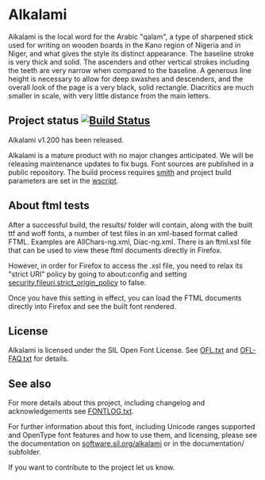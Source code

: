 # Alkalami

Alkalami is the local word for the Arabic "qalam", a type of sharpened stick used for writing on wooden boards in the Kano region of Nigeria and in Niger, and what gives the style its distinct appearance. The baseline stroke is very thick and solid. The ascenders and other vertical strokes including the teeth are very narrow when compared to the baseline. A generous line height is necessary to allow for deep swashes and descenders, and the overall look of the page is a very black, solid rectangle. Diacritics are much smaller in scale, with very little distance from the main letters.

## Project status [![Build Status](http://build.palaso.org/app/rest/builds/buildType:Fonts_Alkalami/statusIcon)](http://build.palaso.org/viewType.html?buildTypeId=Fonts_Alkalami&guest=1)

Alkalami v1.200 has been released. 

Alkalami is a mature product with no major changes anticipated. We will be releasing maintenance updates to fix bugs. Font sources are published in a public repository. The build process requires [smith](https://github.com/silnrsi/smith) and project build parameters are set in the [wscript](wscript).    

## About ftml tests

After a successful build, the results/ folder will contain, along with the built ttf and woff fonts, a number of
test files in an xml-based format called FTML. Examples are AllChars-ng.xml, Diac-ng.xml. 
There is an ftml.xsl file that can be used to view these ftml documents directly in Firefox. 

However, in order for Firefox to access the .xsl file, you need to relax its "strict URI" policy by going to about:config and
setting [security.fileuri.strict_origin_policy](http://kb.mozillazine.org/Security.fileuri.strict_origin_policy) to false.

Once you have this setting in effect, you can load the FTML documents directly into Firefox and see the built font rendered.

## License

Alkalami is licensed under the SIL Open Font License. See [OFL.txt](OFL.txt) and [OFL-FAQ.txt](OFL-FAQ.txt) for details.

## See also

For more details about this project, including changelog and acknowledgements see [FONTLOG.txt](FONTLOG.txt).

For further information about this font, including Unicode ranges supported and OpenType font features and how to use them, and licensing, please see the documentation on [software.sil.org/alkalami](http://software.sil.org/alkalami/) or in the documentation/ subfolder.

If you want to contribute to the project let us know.
